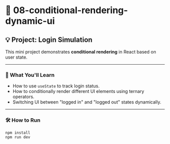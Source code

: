 # 🔹 08-conditional-rendering-dynamic-ui

## 💡 Project: Login Simulation

This mini project demonstrates **conditional rendering** in React based on user state. 

---

### 🎯 What You'll Learn

- How to use `useState` to track login status.
- How to conditionally render different UI elements using ternary operators.
- Switching UI between "logged in" and "logged out" states dynamically.

---

### 🛠️ How to Run

```bash
npm install
npm run dev
